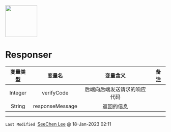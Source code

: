 <img src = "https://raw.githubusercontent.com/Mobile-Internet-BIT-20/TermProject/main/Element/Logo/loading.png" width = "100px" height = "100px"/>

# Responser
|变量类型|变量名|变量含义|备注|
|:---:|:---:|:---:|:---:|
|Integer|verifyCode|后端向后端发送请求的响应代码||
|String|responseMessage|返回的信息||
---
`Last Modified`&nbsp;&nbsp;[SeeChen Lee](https://github.com/SeeChen) @ 18-Jan-2023 02:11
